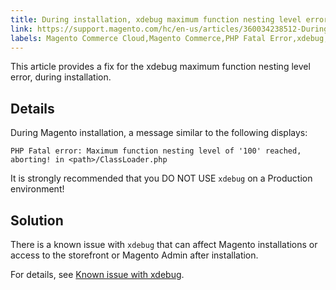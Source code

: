 ```yaml
---
title: During installation, xdebug maximum function nesting level error
link: https://support.magento.com/hc/en-us/articles/360034238512-During-installation-xdebug-maximum-function-nesting-level-error
labels: Magento Commerce Cloud,Magento Commerce,PHP Fatal Error,xdebug,nesting,level,how to
---
```


This article provides a fix for the xdebug maximum function nesting level error, during installation.

## Details

During Magento installation, a message similar to the following displays:

<pre><code class="language-text">PHP Fatal error: Maximum function nesting level of '100' reached, aborting! in &lt;path>/ClassLoader.php</code></pre>

 

<p class="warning">It is strongly recommended that you DO NOT USE <code>xdebug</code> on a Production environment!</p>

## Solution

There is a known issue with `` xdebug `` that can affect Magento installations or access to the storefront or Magento Admin after installation.

For details, see [Known issue with xdebug](https://support.magento.com/hc/en-us/articles/360034242212).